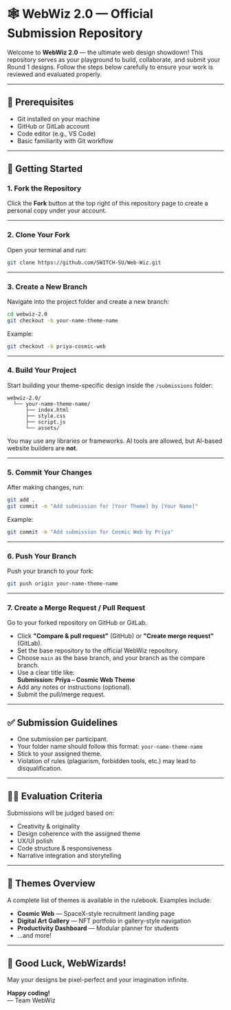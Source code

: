 # 🕸️ WebWiz 2.0 — Official Submission Repository

Welcome to **WebWiz 2.0** — the ultimate web design showdown! This repository serves as your playground to build, collaborate, and submit your Round 1 designs. Follow the steps below carefully to ensure your work is reviewed and evaluated properly.

---

## 🧰 Prerequisites

- Git installed on your machine
- GitHub or GitLab account
- Code editor (e.g., VS Code)
- Basic familiarity with Git workflow

---

## 🚀 Getting Started

### 1. **Fork the Repository**
Click the **Fork** button at the top right of this repository page to create a personal copy under your account.

---

### 2. **Clone Your Fork**
Open your terminal and run:

```bash
git clone https://github.com/SWITCH-SU/Web-Wiz.git
```

---

### 3. **Create a New Branch**
Navigate into the project folder and create a new branch:

```bash
cd webwiz-2.0
git checkout -b your-name-theme-name
```

Example:

```bash
git checkout -b priya-cosmic-web
```

---

### 4. **Build Your Project**
Start building your theme-specific design inside the `/submissions` folder:

```
webwiz-2.0/
  └── your-name-theme-name/
      ├── index.html
      ├── style.css
      ├── script.js
      └── assets/
```

You may use any libraries or frameworks. AI tools are allowed, but AI-based website builders are **not**.

---

### 5. **Commit Your Changes**
After making changes, run:

```bash
git add .
git commit -m "Add submission for [Your Theme] by [Your Name]"
```

Example:

```bash
git commit -m "Add submission for Cosmic Web by Priya"
```

---

### 6. **Push Your Branch**
Push your branch to your fork:

```bash
git push origin your-name-theme-name
```

---

### 7. **Create a Merge Request / Pull Request**
Go to your forked repository on GitHub or GitLab.

- Click **"Compare & pull request"** (GitHub) or **"Create merge request"** (GitLab).
- Set the base repository to the official WebWiz repository.
- Choose `main` as the base branch, and your branch as the compare branch.
- Use a clear title like:  
  **Submission: Priya – Cosmic Web Theme**
- Add any notes or instructions (optional).
- Submit the pull/merge request.

---

## ✅ Submission Guidelines

- One submission per participant.
- Your folder name should follow this format: `your-name-theme-name`
- Stick to your assigned theme.
- Violation of rules (plagiarism, forbidden tools, etc.) may lead to disqualification.

---

## 🧑‍⚖️ Evaluation Criteria

Submissions will be judged based on:

- Creativity & originality  
- Design coherence with the assigned theme  
- UX/UI polish  
- Code structure & responsiveness  
- Narrative integration and storytelling  

---

## 🌟 Themes Overview

A complete list of themes is available in the rulebook. Examples include:

- **Cosmic Web** — SpaceX-style recruitment landing page  
- **Digital Art Gallery** — NFT portfolio in gallery-style navigation  
- **Productivity Dashboard** — Modular planner for students  
- ...and more!

---

## 🧡 Good Luck, WebWizards!

May your designs be pixel-perfect and your imagination infinite.

**Happy coding!**  
— Team WebWiz

